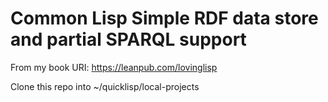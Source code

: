# Common Lisp Simple RDF data store and partial SPARQL support

From my book URI: https://leanpub.com/lovinglisp

Clone this repo into ~/quicklisp/local-projects
